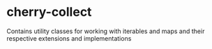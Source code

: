 cherry-collect
==============

Contains utility classes for working with iterables and maps and their respective extensions and implementations

